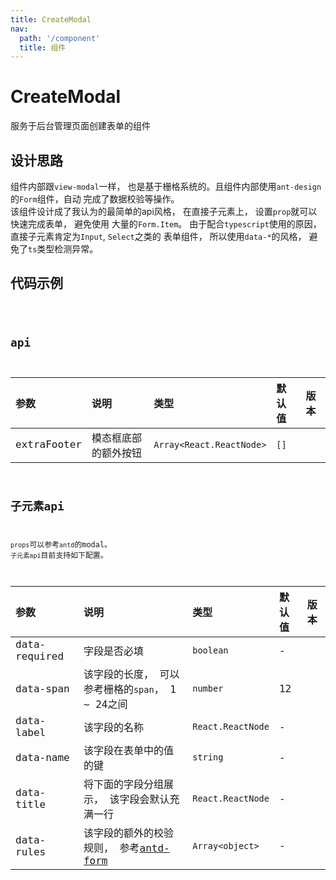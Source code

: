 ```yaml
---
title: CreateModal
nav:
  path: '/component'
  title: 组件
---
```


# CreateModal

服务于后台管理页面创建表单的组件

## 设计思路

组件内部跟`view-modal`一样， 也是基于栅格系统的。且组件内部使用`ant-design`的`Form`组件，自动
完成了数据校验等操作。<br/>
该组件设计成了我认为的最简单的api风格， 在直接子元素上， 设置`prop`就可以快速完成表单， 避免使用
大量的`Form.Item`。 由于配合`typescript`使用的原因， 直接子元素肯定为`Input`, `Select`之类的
表单组件， 所以使用`data-*`的风格， 避免了`ts`类型检测异常。

## 代码示例

<code src="./demo/index.demo" />

## api

| 参数 | 说明 | 类型 | 默认值 | 版本 |
| :--- | :--- | :--- | :--- | :--- |
| extraFooter | 模态框底部的额外按钮 | `Array<React.ReactNode>` | `[]` | |


## 子元素api

`props`可以参考`antd`的modal。
`子元素api`目前支持如下配置。

| 参数 | 说明 | 类型 | 默认值 | 版本 |
| :--- | :--- | :--- | :--- | :--- |
| data-required | 字段是否必填 | `boolean` | - | |
| data-span | 该字段的长度， 可以参考栅格的`span`， 1 ~ 24之间 | `number` | 12 | |
| data-label | 该字段的名称 | `React.ReactNode` | - | |
| data-name | 该字段在表单中的值的键 | `string` | - | |
| data-title | 将下面的字段分组展示， 该字段会默认充满一行 | `React.ReactNode` | - | |
| data-rules | 该字段的额外的校验规则， 参考[antd-form](https://ant.design/components/form-cn/#components-form-demo-basic) | `Array<object>` | - | |
